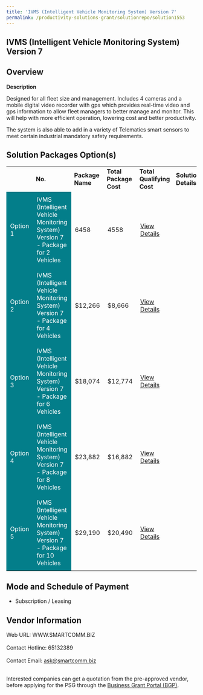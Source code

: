 ```yaml
---
title: 'IVMS (Intelligent Vehicle Monitoring System) Version 7'
permalink: /productivity-solutions-grant/solutionrepo/solution1553
---
```


## IVMS (Intelligent Vehicle Monitoring System) Version 7

## Overview

**Description**

Designed for all fleet size and management. 
Includes 4 cameras and a mobile digital video recorder with gps which provides real-time video and gps information to allow fleet managers to better manage and monitor. This will help with more efficient operation, lowering cost and better productivity.   

The system is also able to add in a variety of Telematics smart sensors to meet certain industrial mandatory safety requirements.

## Solution Packages Option(s)

<table>
<th>
<td><b>No.</b></td>
<td><b>Package Name</b></td>
<td><b>Total Package Cost</b></td>
<td><b>Total Qualifying Cost</b></td>
<td><b>Solution Details</b></td>
</th>
<tr>
<td style='padding: 10px; background-color: #037E8A; color: #FFFFFF;'>Option 1</td>
<td style='padding: 10px; background-color: #037E8A; color: #FFFFFF;'>IVMS (Intelligent Vehicle Monitoring System) Version 7 - Package for 2 Vehicles</td>
<td style='padding: 10px;'>6458</td>
<td style='padding: 10px;'>4558</td>
<td style='padding: 10px;'><a href='https://www.gobusiness.gov.sg/images/psg/Desensitised_Smartcomms_20200410_Annex_3_Part_1.pdf' target='_blank'>View Details</a></td>
</tr>
<tr>
<td style='padding: 10px; background-color: #037E8A; color: #FFFFFF;'>Option 2</td>
<td style='padding: 10px; background-color: #037E8A; color: #FFFFFF;'>IVMS (Intelligent Vehicle Monitoring System) Version 7 - Package for 4 Vehicles</td>
<td style='padding: 10px;'>$12,266</td>
<td style='padding: 10px;'>$8,666</td>
<td style='padding: 10px;'><a href='https://www.gobusiness.gov.sg/images/psg/Desensitised_Smartcomms_20200410_Annex_3_Part_2.pdf' target='_blank'>View Details</a></td>
</tr>
<tr>
<td style='padding: 10px; background-color: #037E8A; color: #FFFFFF;'>Option 3</td>
<td style='padding: 10px; background-color: #037E8A; color: #FFFFFF;'>IVMS (Intelligent Vehicle Monitoring System) Version 7 - Package for 6 Vehicles</td>
<td style='padding: 10px;'>$18,074</td>
<td style='padding: 10px;'>$12,774</td>
<td style='padding: 10px;'><a href='https://www.gobusiness.gov.sg/images/psg/Desensitised_Smartcomms_20200410_Annex_3_Part_3.pdf' target='_blank'>View Details</a></td>
</tr>
<tr>
<td style='padding: 10px; background-color: #037E8A; color: #FFFFFF;'>Option 4</td>
<td style='padding: 10px; background-color: #037E8A; color: #FFFFFF;'>IVMS (Intelligent Vehicle Monitoring System) Version 7 - Package for 8 Vehicles</td>
<td style='padding: 10px;'>$23,882</td>
<td style='padding: 10px;'>$16,882</td>
<td style='padding: 10px;'><a href='https://www.gobusiness.gov.sg/images/psg/Desensitised_Smartcomms_20200410_Annex_3_Part_4.pdf' target='_blank'>View Details</a></td>
</tr>
<tr>
<td style='padding: 10px; background-color: #037E8A; color: #FFFFFF;'>Option 5</td>
<td style='padding: 10px; background-color: #037E8A; color: #FFFFFF;'>IVMS (Intelligent Vehicle Monitoring System) Version 7 - Package for 10 Vehicles</td>
<td style='padding: 10px;'>$29,190</td>
<td style='padding: 10px;'>$20,490</td>
<td style='padding: 10px;'><a href='https://www.gobusiness.gov.sg/images/psg/Desensitised_Smartcomms_20200410_Annex_3_Part_5.pdf' target='_blank'>View Details</a></td>
</tr>
</table>

## Mode and Schedule of Payment

 - Subscription / Leasing

## Vendor Information

 Web URL: WWW.SMARTCOMM.BIZ <br><br>Contact Hotline: 65132389 <br><br>Contact Email: ask@smartcomm.biz <br><br>

Interested companies can get a quotation from the pre-approved vendor, before applying for the PSG through the <a href='https://www.businessgrants.gov.sg/' target='_blank' rel='noopener'>Business Grant Portal (BGP)</a>.

<script src="/jquery/resize-tables.js"></script>
